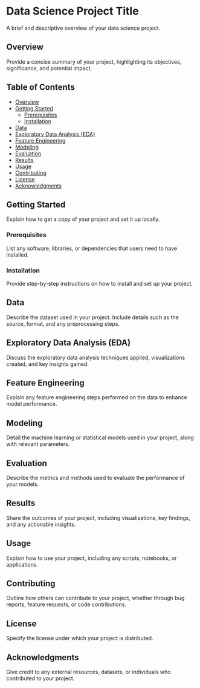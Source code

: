 # Data Science Project Title

A brief and descriptive overview of your data science project.

## Overview

Provide a concise summary of your project, highlighting its objectives, significance, and potential impact.

## Table of Contents

- [Overview](#overview)
- [Getting Started](#getting-started)
  - [Prerequisites](#prerequisites)
  - [Installation](#installation)
- [Data](#data)
- [Exploratory Data Analysis (EDA)](#exploratory-data-analysis-eda)
- [Feature Engineering](#feature-engineering)
- [Modeling](#modeling)
- [Evaluation](#evaluation)
- [Results](#results)
- [Usage](#usage)
- [Contributing](#contributing)
- [License](#license)
- [Acknowledgments](#acknowledgments)

## Getting Started

Explain how to get a copy of your project and set it up locally.

### Prerequisites

List any software, libraries, or dependencies that users need to have installed.

### Installation

Provide step-by-step instructions on how to install and set up your project.

## Data

Describe the dataset used in your project. Include details such as the source, format, and any preprocessing steps.

## Exploratory Data Analysis (EDA)

Discuss the exploratory data analysis techniques applied, visualizations created, and key insights gained.

## Feature Engineering

Explain any feature engineering steps performed on the data to enhance model performance.

## Modeling

Detail the machine learning or statistical models used in your project, along with relevant parameters.

## Evaluation

Describe the metrics and methods used to evaluate the performance of your models.

## Results

Share the outcomes of your project, including visualizations, key findings, and any actionable insights.

## Usage

Explain how to use your project, including any scripts, notebooks, or applications.

## Contributing

Outline how others can contribute to your project, whether through bug reports, feature requests, or code contributions.

## License

Specify the license under which your project is distributed.

## Acknowledgments

Give credit to any external resources, datasets, or individuals who contributed to your project.

